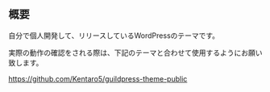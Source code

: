 ## 概要
自分で個人開発して、リリースしているWordPressのテーマです。

実際の動作の確認をされる際は、下記のテーマと合わせて使用するようにお願い致します。

https://github.com/Kentaro5/guildpress-theme-public